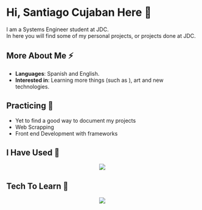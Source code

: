# Hi, Santiago Cujaban Here 👋

I am a Systems Engineer student at JDC.<br/>
In here you will find some of my personal projects, or projects done at JDC.

## More About Me ⚡
- **Languages**: Spanish and English.
- **Interested in**: Learning more things (such as ), art and new technologies.

## Practicing 🤔
- Yet to find a good way to document my projects
- Web Scrapping
- Front end Development with frameworks

## I Have Used 🌱
<p align="center">
  <a href="https://skillicons.dev">
    <img src="https://skillicons.dev/icons?i=html,css,javascript,typescript,python,graphql,prisma,mysql,cpp&theme=dark" />
  </a>
</p>

## Tech To Learn 🧐
<p align="center">
  <a href="https://skillicons.dev">
    <img src="https://skillicons.dev/icons?i=docker,kubernetes,astro,neovim,linux,dart,flutter,c&theme=dark" />
  </a>
</p>

